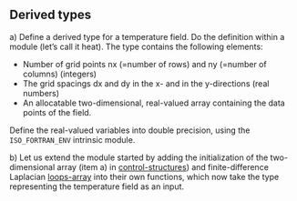 ## Derived types

a) Define a derived type for a temperature field. Do the definition within a
module (let’s call it heat). The type contains the following elements: 

 - Number of grid points nx (=number of rows) and ny (=number of columns) (integers)
 - The grid spacings dx and dy in the x- and in the y-directions (real numbers)
 - An allocatable two-dimensional, real-valued array containing the data points 
  of the field. 

Define the real-valued variables into double precision, using the 
`ISO_FORTRAN_ENV` intrinsic module. 

b) Let us extend the module started by adding the initialization
of the two-dimensional array (item a) in
[control-structures](control-structures)) and finite-difference Laplacian
[loops-array](loops-array) into their own functions, which now take the type 
representing the temperature field as an input.



